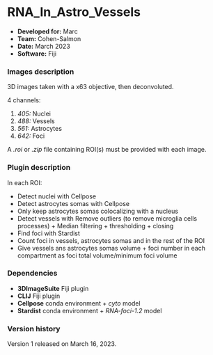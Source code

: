 # RNA_In_Astro_Vessels

* **Developed for:** Marc
* **Team:** Cohen-Salmon
* **Date:** March 2023
* **Software:** Fiji


### Images description

3D images taken with a x63 objective, then deconvoluted.

4 channels:
  1. *405:* Nuclei
  2. *488:* Vessels
  3. *561:* Astrocytes
  4. *642:* Foci
  
A *.roi* or *.zip* file containing ROI(s) must be provided with each image.

### Plugin description

In each ROI:
* Detect nuclei with Cellpose
* Detect astrocytes somas with Cellpose
* Only keep astrocytes somas colocalizing with a nucleus
* Detect vessels with Remove outliers (to remove microglia cells processes) + Median filtering + thresholding + closing
* Find foci with Stardist
* Count foci in vessels, astrocytes somas and in the rest of the ROI
* Give vessels ans astrocytes somas volume + foci number in each compartment as foci total volume/minimum foci volume

### Dependencies

* **3DImageSuite** Fiji plugin
* **CLIJ** Fiji plugin
* **Cellpose** conda environment + *cyto* model
* **Stardist** conda environment + *RNA-foci-1.2* model

### Version history

Version 1 released on March 16, 2023.
